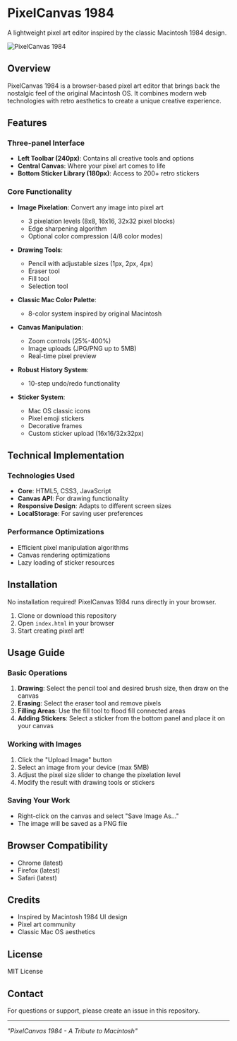 # PixelCanvas 1984

A lightweight pixel art editor inspired by the classic Macintosh 1984 design.

![PixelCanvas 1984](https://i.ibb.co/TK25VPZ/mac-settings.png)

## Overview

PixelCanvas 1984 is a browser-based pixel art editor that brings back the nostalgic feel of the original Macintosh OS. It combines modern web technologies with retro aesthetics to create a unique creative experience.

## Features

### Three-panel Interface
- **Left Toolbar (240px)**: Contains all creative tools and options
- **Central Canvas**: Where your pixel art comes to life
- **Bottom Sticker Library (180px)**: Access to 200+ retro stickers

### Core Functionality
- **Image Pixelation**: Convert any image into pixel art
  - 3 pixelation levels (8x8, 16x16, 32x32 pixel blocks)
  - Edge sharpening algorithm
  - Optional color compression (4/8 color modes)

- **Drawing Tools**:
  - Pencil with adjustable sizes (1px, 2px, 4px)
  - Eraser tool
  - Fill tool
  - Selection tool

- **Classic Mac Color Palette**:
  - 8-color system inspired by original Macintosh

- **Canvas Manipulation**:
  - Zoom controls (25%-400%)
  - Image uploads (JPG/PNG up to 5MB)
  - Real-time pixel preview

- **Robust History System**:
  - 10-step undo/redo functionality

- **Sticker System**:
  - Mac OS classic icons
  - Pixel emoji stickers
  - Decorative frames
  - Custom sticker upload (16x16/32x32px)

## Technical Implementation

### Technologies Used
- **Core**: HTML5, CSS3, JavaScript
- **Canvas API**: For drawing functionality
- **Responsive Design**: Adapts to different screen sizes
- **LocalStorage**: For saving user preferences

### Performance Optimizations
- Efficient pixel manipulation algorithms
- Canvas rendering optimizations
- Lazy loading of sticker resources

## Installation

No installation required! PixelCanvas 1984 runs directly in your browser.

1. Clone or download this repository
2. Open `index.html` in your browser
3. Start creating pixel art!

## Usage Guide

### Basic Operations
1. **Drawing**: Select the pencil tool and desired brush size, then draw on the canvas
2. **Erasing**: Select the eraser tool and remove pixels
3. **Filling Areas**: Use the fill tool to flood fill connected areas
4. **Adding Stickers**: Select a sticker from the bottom panel and place it on your canvas

### Working with Images
1. Click the "Upload Image" button
2. Select an image from your device (max 5MB)
3. Adjust the pixel size slider to change the pixelation level
4. Modify the result with drawing tools or stickers

### Saving Your Work
- Right-click on the canvas and select "Save Image As..."
- The image will be saved as a PNG file

## Browser Compatibility
- Chrome (latest)
- Firefox (latest) 
- Safari (latest)

## Credits

- Inspired by Macintosh 1984 UI design
- Pixel art community
- Classic Mac OS aesthetics

## License

MIT License

## Contact

For questions or support, please create an issue in this repository.

---

*"PixelCanvas 1984 - A Tribute to Macintosh"* 